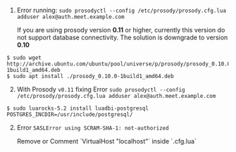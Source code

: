 1. Error running: `sudo prosodyctl --config /etc/prosody/prosody.cfg.lua adduser alex@auth.meet.example.com`
    <p>If you are using prosody version <b>0.11</b> or higher, currently this version do not support database connectivity. The solution is downgrade to version <b>0.10</b></p>
```shell
$ sudo wget http://archive.ubuntu.com/ubuntu/pool/universe/p/prosody/prosody_0.10.0-1build1_amd64.deb
$ sudo apt install ./prosody_0.10.0-1build1_amd64.deb
```

2. With Prosody `v0.11` fixing Error `sudo prosodyctl --config /etc/prosody/prosody.cfg.lua adduser alex@auth.meet.example.com`
```shell
$ sudo luarocks-5.2 install luadbi-postgresql POSTGRES_INCDIR=/usr/include/postgresql/
```

2. Error `SASLError using SCRAM-SHA-1: not-authorized`
    <p>Remove or Comment `VirtualHost "localhost"` inside `.cfg.lua`<p>